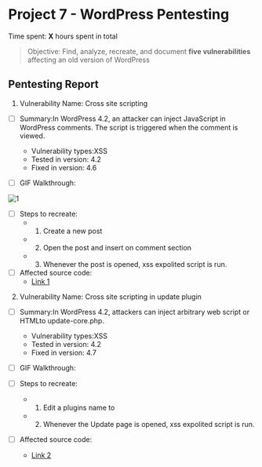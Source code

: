 # Project 7 - WordPress Pentesting

Time spent: **X** hours spent in total

> Objective: Find, analyze, recreate, and document **five vulnerabilities** affecting an old version of WordPress

## Pentesting Report

1. Vulnerability Name: Cross site scripting  
  - [ ] Summary:In WordPress 4.2, an attacker can inject JavaScript in 
WordPress comments. The script is triggered when the comment is viewed.
    - Vulnerability types:XSS
    - Tested in version: 4.2
    - Fixed in version:  4.6
  - [ ] GIF Walkthrough:
  
  
  ![1](https://user-images.githubusercontent.com/24555370/31864921-e4a6ec18-b733-11e7-8d18-aa71ec06f50f.gif)
  - [ ] Steps to recreate: 
      -  1. Create a new post
      - 2. Open the post and insert <script>alert("XSS")</script> on comment section
      - 3. Whenever the post is opened, xss expolited script is run.
  - [ ] Affected source code:
    - [Link 1](https://github.com/WordPress/WordPress/commit/c9e60dab176635d4bfaaf431c0ea891e4726d6e0)
    
    
 2. Vulnerability Name: Cross site scripting in update plugin  
  - [ ] Summary:In WordPress 4.2, attackers can inject arbitrary web script or HTMLto update-core.php. 
    - Vulnerability types:XSS
    - Tested in version: 4.2
    - Fixed in version:  4.7
  - [ ] GIF Walkthrough:
  
  
  - [ ] Steps to recreate: 
      -  1. Edit a plugins name to <script>alert("XSS");</script>
      -  2. Whenever the Update page is opened, xss expolited script is run.
  - [ ] Affected source code:
    - [Link 2](https://core.trac.wordpress.org/browser/trunk/src/wp-includes/shortcodes.php)
    

